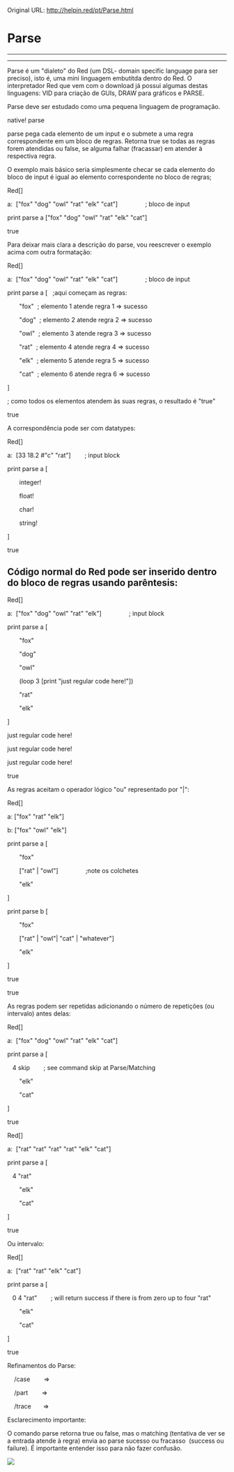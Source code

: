 Original URL: <http://helpin.red/pt/Parse.html>

# Parse

* * *

* * *

Parse é um "dialeto" do Red (um DSL- domain specific language para ser preciso), isto é, uma mini linguagem embutitda dentro do Red. O interpretador Red que vem com o download já possui algumas destas linguagens: VID para criação de GUIs, DRAW para gráficos e PARSE.

Parse deve ser estudado como uma pequena linguagem de programação.

native! parse

parse pega cada elemento de um input e o submete a uma regra correspondente em um bloco de regras. Retorna true se todas as regras forem atendidas ou false, se alguma falhar (fracassar) em atender à respectiva regra.

O exemplo mais básico seria simplesmente checar se cada elemento do bloco de input é igual ao elemento correspondente no bloco de regras;

Red\[]

a:  \["fox" "dog" "owl" "rat" "elk" "cat"]                ; bloco de input

print parse a \["fox" "dog" "owl" "rat" "elk" "cat"]

true

Para deixar mais clara a descrição do parse, vou reescrever o exemplo acima com outra formatação:

Red\[]

a:  \["fox" "dog" "owl" "rat" "elk" "cat"]                ; bloco de input

print parse a [   ;aqui começam as regras:

       "fox"  ; elemento 1 atende regra 1 =&gt; sucesso

       "dog"  ; elemento 2 atende regra 2 =&gt; sucesso

       "owl"  ; elemento 3 atende regra 3 =&gt; sucesso

       "rat"  ; elemento 4 atende regra 4 =&gt; sucesso

       "elk"  ; elemento 5 atende regra 5 =&gt; sucesso

       "cat"  ; elemento 6 atende regra 6 =&gt; sucesso  

]

; como todos os elementos atendem às suas regras, o resultado é "true"

true

A correspondência pode ser com datatypes:

Red\[]

a:  \[33 18.2 #"c" "rat"]        ; input block

print parse a [  

       integer!        

       float!

       char!

       string!

]

true

## Código normal do Red pode ser inserido dentro do bloco de regras usando parêntesis:

Red\[]

a:  \["fox" "dog" "owl" "rat" "elk"]                ; input block

print parse a [  

       "fox"

       "dog"

       "owl"

       (loop 3 \[print "just regular code here!"])

       "rat"

       "elk"  

]

just regular code here!

just regular code here!

just regular code here!

true

As regras aceitam o operador lógico "ou" representado por "|":

Red\[]

a: \["fox" "rat" "elk"]        

b: \["fox" "owl" "elk"]        

print parse a [  

       "fox"

       \["rat" | "owl"]                ;note os colchetes

       "elk"  

]

print parse b [  

       "fox"

       \["rat" | "owl"| "cat" | "whatever"]

       "elk"  

]

true

true

As regras podem ser repetidas adicionando o número de repetições (ou intervalo) antes delas:

Red\[]

a:  \["fox" "dog" "owl" "rat" "elk" "cat"]

print parse a [  

   4 skip        ; see command skip at Parse/Matching

       "elk"  

       "cat"    

]

true

Red\[]

a:  \["rat" "rat" "rat" "rat" "elk" "cat"]

print parse a [  

   4 "rat"

       "elk"  

       "cat"    

]

true

Ou intervalo:

Red\[]

a:  \["rat" "rat" "elk" "cat"]

print parse a [  

   0 4 "rat"        ; will return success if there is from zero up to four "rat"

       "elk"  

       "cat"    

]

true

Refinamentos do Parse:

    /case        =&gt;

    /part        =&gt;

    /trace       =&gt;

Esclarecimento importante:

O comando parse retorna true ou false, mas o matching (tentativa de ver se a entrada atende à regra) envia ao parse sucesso ou fracasso  (success ou failure). É importante entender isso para não fazer confusão.

![](http://helpin.red/lib/NewItem238.png)
